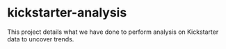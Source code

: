 # kickstarter-analysis
This project details what we have done to perform analysis on Kickstarter data to uncover trends.

